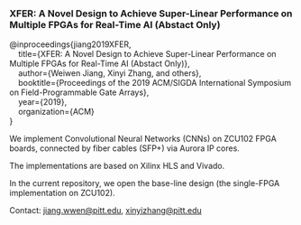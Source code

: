 ### XFER: A Novel Design to Achieve Super-Linear Performance on Multiple FPGAs for Real-Time AI (Abstact Only)

@inproceedings{jiang2019XFER,  
&nbsp;&nbsp;&nbsp;&nbsp;title={XFER: A Novel Design to Achieve Super-Linear Performance on Multiple FPGAs for Real-Time AI (Abstact Only)},  
&nbsp;&nbsp;&nbsp;&nbsp;author={Weiwen Jiang, Xinyi Zhang, and others},  
&nbsp;&nbsp;&nbsp;&nbsp;booktitle={Proceedings of the 2019 ACM/SIGDA International Symposium on Field-Programmable Gate Arrays},  
&nbsp;&nbsp;&nbsp;&nbsp;year={2019},  
&nbsp;&nbsp;&nbsp;&nbsp;organization={ACM}  
}

We implement Convolutional Neural Networks (CNNs) on ZCU102 FPGA boards, connected by fiber cables (SFP+) via Aurora IP cores.

The implementations are based on Xilinx HLS and Vivado.

In the current repository, we open the base-line design (the single-FPGA implementation on ZCU102).


Contact: jiang.wwen@pitt.edu, xinyizhang@pitt.edu
